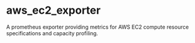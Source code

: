 # aws_ec2_exporter
A prometheus exporter providing metrics for AWS EC2 compute resource specifications and capacity profiling.
